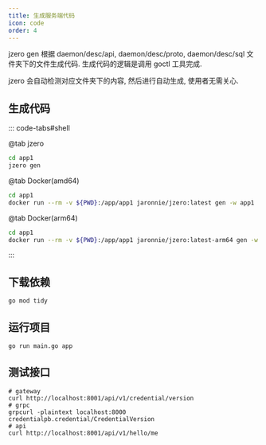 ```yaml
---
title: 生成服务端代码
icon: code
order: 4
---
```


jzero gen 根据 daemon/desc/api, daemon/desc/proto, daemon/desc/sql 文件夹下的文件生成代码. 生成代码的逻辑是调用 goctl 工具完成.

jzero 会自动检测对应文件夹下的内容, 然后进行自动生成, 使用者无需关心.

## 生成代码

::: code-tabs#shell

@tab jzero

```bash
cd app1
jzero gen
```

@tab Docker(amd64)

```bash
cd app1
docker run --rm -v ${PWD}:/app/app1 jaronnie/jzero:latest gen -w app1
```

@tab Docker(arm64)

```bash
cd app1
docker run --rm -v ${PWD}:/app/app1 jaronnie/jzero:latest-arm64 gen -w app1
```
:::


## 下载依赖

```shell
go mod tidy
```

## 运行项目

```shell
go run main.go app
```

## 测试接口

```shell
# gateway
curl http://localhost:8001/api/v1/credential/version
# grpc
grpcurl -plaintext localhost:8000 credentialpb.credential/CredentialVersion
# api
curl http://localhost:8001/api/v1/hello/me
```